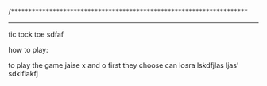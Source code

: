 /********************************************************************
*********************************************************************
tic tock toe sdfaf

how to play:

to play the game jaise x and o first they choose can losra lskdfjlas ljas'
sdklflakfj